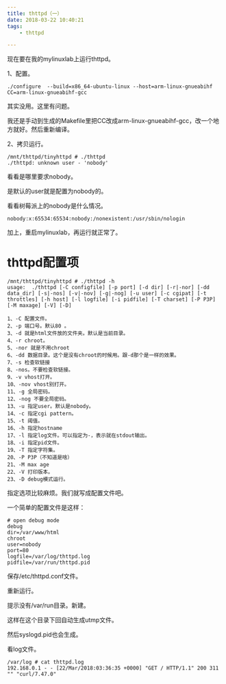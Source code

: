 ```yaml
---
title: thttpd（一）
date: 2018-03-22 10:40:21
tags:
	- thttpd

---
```




现在要在我的mylinuxlab上运行thttpd。

1、配置。

```
./configure  --build=x86_64-ubuntu-linux --host=arm-linux-gnueabihf CC=arm-linux-gnueabihf-gcc
```

其实没用。这里有问题。

我还是手动到生成的Makefile里把CC改成arm-linux-gnueabihf-gcc，改一个地方就好。然后重新编译。

2、拷贝运行。

```
/mnt/thttpd/tinyhttpd # ./thttpd
./thttpd: unknown user - 'nobody'
```

看看是哪里要求nobody。

是默认的user就是配置为nobody的。

看看树莓派上的nobody是什么情况。

```
nobody:x:65534:65534:nobody:/nonexistent:/usr/sbin/nologin
```

加上，重启mylinuxlab，再运行就正常了。

# thttpd配置项

```
/mnt/thttpd/tinyhttpd # ./thttpd -h
usage:  ./thttpd [-C configfile] [-p port] [-d dir] [-r|-nor] [-dd data_dir] [-s|-nos] [-v|-nov] [-g|-nog] [-u user] [-c cgipat] [-t throttles] [-h host] [-l logfile] [-i pidfile] [-T charset] [-P P3P] [-M maxage] [-V] [-D]
```

```
1、-C 配置文件。
2、-p 端口号。默认80 。
3、-d 就是html文件放的文件夹。默认是当前目录。
4、-r chroot。
5、-nor 就是不用chroot
6、-dd 数据目录。这个是没有chroot的时候用。跟-d那个是一样的效果。
7、-s 检查软链接
8、-nos。不要检查软链接。
9、-v vhost打开。
10、-nov vhost别打开。
11、-g 全局密码。
12、-nog 不要全局密码。
13、-u 指定user。默认是nobody。
14、-c 指定cgi pattern。
15、-t 阈值。
16、-h 指定hostname
17、-l 指定log文件。可以指定为-，表示就在stdout输出。
18、-i 指定pid文件。
19、-T 指定字符集。
20、-P P3P（不知道是啥）
21、-M max age
22、-V 打印版本。
23、-D debug模式运行。
```

指定选项比较麻烦。我们就写成配置文件吧。

一个简单的配置文件是这样：

```
# open debug mode
debug
dir=/var/www/html
chroot
user=nobody
port=80
logfile=/var/log/thttpd.log
pidfile=/var/run/thttpd.pid
```

保存/etc/thttpd.conf文件。

重新运行。

提示没有/var/run目录。新建。

这样在这个目录下回自动生成utmp文件。

然后syslogd.pid也会生成。

看log文件。

```
/var/log # cat thttpd.log 
192.168.0.1 - - [22/Mar/2018:03:36:35 +0000] "GET / HTTP/1.1" 200 311 "" "curl/7.47.0"
```











